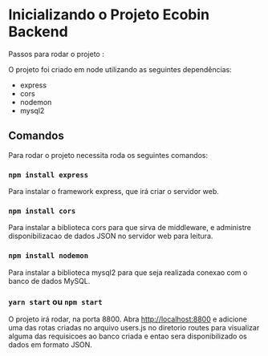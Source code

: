 # Inicializando o Projeto Ecobin Backend

Passos para rodar o projeto :

O projeto foi criado em node utilizando as seguintes dependências:
- express
- cors
- nodemon
- mysql2

## Comandos

Para rodar o projeto necessita roda os seguintes comandos:

### `npm install express`

Para instalar o framework express, que irá criar o servidor web.

### `npm install cors`

Para instalar a biblioteca cors para que sirva de middleware, e administre disponibilizacao de dados
JSON no servidor web para leitura.

### `npm install nodemon`

Para instalar a biblioteca mysql2 para que seja realizada conexao com o banco de dados MySQL.

### `yarn start` ou `npm start`

O projeto irá rodar, na porta 8800.
Abra [http://localhost:8800](http://localhost:8800) e adicione uma das rotas criadas no arquivo users.js no diretorio routes 
para visualizar alguma das requisicoes ao banco criada e entao sera disponibilizado os dados em formato JSON.

